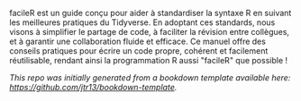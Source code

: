facileR est un guide conçu pour aider à standardiser la syntaxe R en suivant les meilleures pratiques du Tidyverse. En adoptant ces standards, nous visons à simplifier le partage de code, à faciliter la révision entre collègues, et à garantir une collaboration fluide et efficace. Ce manuel offre des conseils pratiques pour écrire un code propre, cohérent et facilement réutilisable, rendant ainsi la programmation R aussi "facileR" que possible !

*This repo was initially generated from a bookdown template available here: https://github.com/jtr13/bookdown-template.*



